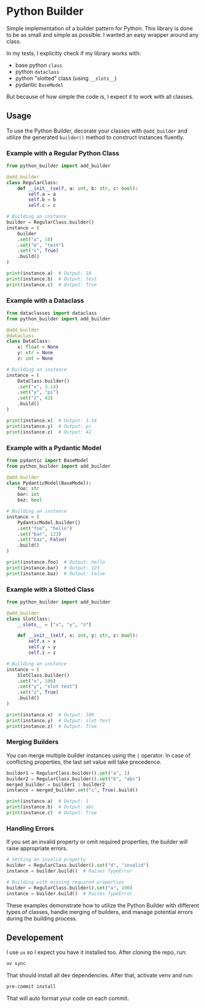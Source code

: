 # Python Builder

Simple implementation of a builder pattern for Python.
This library is done to be as small and simple as possible.
I wanted an easy wrapper around any class.

In my tests, I explicitly check if my library works with:

- base python `class`
- python `dataclass`
- python "slotted" class (using `__slots__`)
- pydantic `BaseModel`

But because of how simple the code is, I expect it to work with all classes.

## Usage

To use the Python Builder, decorate your classes with `@add_builder` and utilize the generated `builder()` method to construct instances fluently.

### Example with a Regular Python Class

```python
from python_builder import add_builder

@add_builder
class RegularClass:
    def __init__(self, a: int, b: str, c: bool):
        self.a = a
        self.b = b
        self.c = c

# Building an instance
builder = RegularClass.builder()
instance = (
    builder
    .set("a", 10)
    .set("b", "test")
    .set("c", True)
    .build()
)

print(instance.a)  # Output: 10
print(instance.b)  # Output: test
print(instance.c)  # Output: True
```

### Example with a Dataclass

```python
from dataclasses import dataclass
from python_builder import add_builder

@add_builder
@dataclass
class DataClass:
    x: float = None
    y: str = None
    z: int = None

# Building an instance
instance = (
    DataClass.builder()
    .set("x", 3.14)
    .set("y", "pi")
    .set("z", 42)
    .build()
)

print(instance.x)  # Output: 3.14
print(instance.y)  # Output: pi
print(instance.z)  # Output: 42
```

### Example with a Pydantic Model

```python
from pydantic import BaseModel
from python_builder import add_builder

@add_builder
class PydanticModel(BaseModel):
    foo: str
    bar: int
    baz: bool

# Building an instance
instance = (
    PydanticModel.builder()
    .set("foo", "hello")
    .set("bar", 123)
    .set("baz", False)
    .build()
)

print(instance.foo)  # Output: hello
print(instance.bar)  # Output: 123
print(instance.baz)  # Output: False
```

### Example with a Slotted Class

```python
from python_builder import add_builder

@add_builder
class SlotClass:
    __slots__ = ["x", "y", "z"]

    def __init__(self, x: int, y: str, z: bool):
        self.x = x
        self.y = y
        self.z = z

# Building an instance
instance = (
    SlotClass.builder()
    .set("x", 100)
    .set("y", "slot test")
    .set("z", True)
    .build()
)

print(instance.x)  # Output: 100
print(instance.y)  # Output: slot test
print(instance.z)  # Output: True
```

### Merging Builders

You can merge multiple builder instances using the `|` operator. In case of conflicting properties, the last set value will take precedence.

```python
builder1 = RegularClass.builder().set("a", 1)
builder2 = RegularClass.builder().set("b", "abc")
merged_builder = builder1 | builder2
instance = merged_builder.set("c", True).build()

print(instance.a)  # Output: 1
print(instance.b)  # Output: abc
print(instance.c)  # Output: True
```

### Handling Errors

If you set an invalid property or omit required properties, the builder will raise appropriate errors.

```python
# Setting an invalid property
builder = RegularClass.builder().set("d", "invalid")
instance = builder.build()  # Raises TypeError

# Building with missing required properties
builder = RegularClass.builder().set("a", 100)
instance = builder.build()  # Raises TypeError
```

These examples demonstrate how to utilize the Python Builder with different types of classes, handle merging of builders, and manage potential errors during the building process.

## Developement

I use `uv` so I expect you have it installed too. After cloning the repo, run:

```bash
uv sync
```

That should install all dev dependencies. After that, activate venv and run:

```bash
pre-commit install
```

That will auto format your code on each commit.
